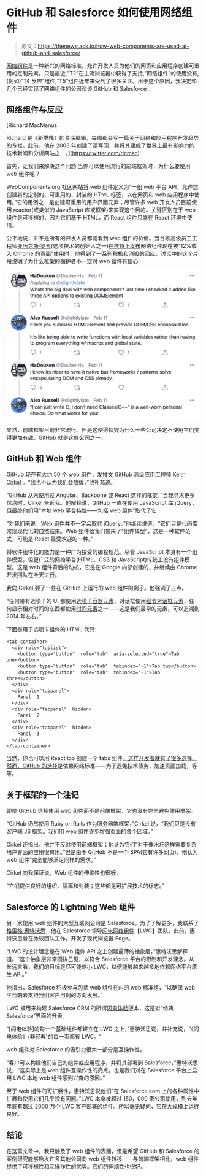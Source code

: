 # GitHub 和 Salesforce 如何使用网络组件

> 原文：<https://thenewstack.io/how-web-components-are-used-at-github-and-salesforce/>

[网络组件](https://developer.mozilla.org/en-US/docs/Web/Web_Components)是一种新兴的网络标准，允许开发人员为他们的网页和应用程序创建可重用的定制元素。只是最近,“T2”在主流浏览器中获得了支持,“网络组件”的使用没有,(例如)“T4 反应”组件,“T5”组件近年来受到了很多关注。出于这个原因，我决定和几个已经实现了网络组件的公司谈谈:GitHub 和 Salesforce。

## 网络组件与反应

 [Richard MacManus

Richard 是《新堆栈》的资深编辑，每周都会写一篇关于网络和应用程序开发趋势的专栏。此前，他在 2003 年创建了读写网，并将其建成了世界上最有影响力的技术新闻和分析网站之一。](https://twitter.com/ricmac) 

首先，让我们来解决这个问题:当你可以使用流行的前端框架时，为什么要使用 web 组件呢？

WebComponents.org 社区网站[将](https://www.webcomponents.org/introduction) web 组件定义为“一组 web 平台 API，允许您创建新的定制的、可重用的、封装的 HTML 标签，以在网页和 web 应用程序中使用。”它的用例之一是创建可重用的用户界面元素；尽管许多 web 开发人员目前使用 reactor(或类似的 JavaScript 库或框架)来实现这个目的。关键区别在于 web 组件是可移植的，因为它们基于 HTML，而 React 组件只能在 React 环境中使用。

公平地说，并不是所有的开发人员都能看到 web 组件的价值。当谷歌高级员工工程师[亚历克斯·罗素](https://www.linkedin.com/in/alexrussell/)(这项技术的创始人之一)[在推特上发布](https://twitter.com/slightlylate/status/1359579082871119873)网络组件现在被“12%载入 Chrome 的页面”使用时，他得到了一系列积极和消极的回应。讨论中的这个片段说明了为什么框架的拥护者不一定对 web 组件有信心:

[![](img/cac312185c724688e85915d56adf837b.png)](https://cdn.thenewstack.io/media/2021/02/5784a192-screen-shot-2021-02-20-at-9.23.52-am.png)

显然，前端框架目前非常流行。但是这使得探究为什么一些公司决定不使用它们变得更加有趣。GitHub 就是这些公司之一。

## GitHub 和 Web 组件

[GitHub](https://www.github.com) 现在有大约 50 个 web 组件，[发推文](https://twitter.com/Keithamus/status/1359614465763901441) GitHub 高级应用工程师 [Keith Cirkel](https://twitter.com/Keithamus) 。“我也不认为我们会放缓，”他补充道。

“GitHub 从未使用过 Angular、Backbone 或 React 这样的框架，”当我寻求更多信息时，Cirkel 告诉我。他解释说，GitHub 一直在使用 JavaScript 库 jQuery，但最终他们用“本地 web 平台特性——包括 web 组件”取代了它

“对我们来说，Web 组件并不一定会取代 jQuery，”他继续说道，“它们只是代码库常规现代化的自然结果。Web 组件给我们带来了“组件模型”，这是一种软件范式，可能是 React 最受欢迎的一种。”

将软件组件化的能力是一种广为接受的编程规范。尽管 JavaScript 本身有一个组件模型，但更广泛的网络平台(HTML、CSS 和 JavaScript)传统上没有组件模型。这是 web 组件背后的动机，它是在 Google 内部创建的，并继续由 Chrome 开发团队在今天进行。

我向 Cirkel 要了一些在 GitHub 上运行的 web 组件的例子。他强调了三点。

“任何带有选项卡的 UI 都使用[选项卡容器元素](https://github.com/github/tab-container-element)，对话框使用[细节对话框元素](https://github.com/github/details-dialog-element)，任何显示相对时间的东西都使用[时间元素](https://github.com/github/time-elements)之一——这是我们最早的元素，可以追溯到 2014 年左右。”

下面是用于选项卡组件的 HTML 代码:

```
<tab-container>
  <div role="tablist">
    <button type="button"  role="tab"  aria-selected="true">Tab one</button>
    <button type="button"  role="tab"  tabindex="-1">Tab two</button>
    <button type="button"  role="tab"  tabindex="-1">Tab three</button>
  </div>
  <div role="tabpanel">
    Panel  1
  </div>
  <div role="tabpanel"  hidden>
    Panel  2
  </div>
  <div role="tabpanel"  hidden>
    Panel  3
  </div>
</tab-container>

```

当然，你也可以用 React too 创建一个 tabs 组件[，这样开发者就有了很多选择。然而，GitHub 的选择](https://www.digitalocean.com/community/tutorials/react-tabs-component)是依赖网络标准——为了避免技术债务，加速页面加载，等等。

## 关于框架的一个注记

即使 GitHub 选择使用 web 组件而不是前端框架，它也没有完全避免使用[框架](https://thenewstack.io/case-against-web-frameworks/)。

“GitHub 仍然使用 Ruby on Rails 作为服务器端框架，”Cirkel 说，“我们只是没有客户端 JS 框架。我们用 web 组件逐步增强页面的各个区域。”

Cirkel 还指出，他并不反对使用前端框架；他认为它们“对于像水疗这样需要复杂用户界面的应用很有用。”但是由于 GitHub 不是一个 SPA(它有许多网页)，他认为 web 组件“完全能够满足同样的需求。”

Cirkel 向我保证说，Web 组件的伸缩性也很好。

“它们提供良好的组织、隔离和封装；这些都是可扩展技术的标志。”

## Salesforce 的 Lightning Web 组件

另一家使用 web 组件的大型互联网公司是 Salesforce。为了了解更多，我联系了[格雷格·惠特沃思](https://twitter.com/gregwhitworth)，他在 Salesforce 领导[闪电网络组件](https://developer.salesforce.com/docs/component-library/documentation/en/lwc)【LWC】团队。此前，惠特沃思曾在微软团队工作，开发了现代浏览器 Edge。

“LWC 的设计理念是在 Web 组件 API 之上创建最薄的抽象层，”惠特沃思解释道。“这个抽象层非常固执己见，以符合 Salesforce 平台的限制和开发理念。从长远来看，我们的目标是尽可能缩小 LWC，以便能够越来越多地依赖网络平台原生 API。”

他指出，Salesforce 积极参与包括 web 组件在内的 web 标准组，“以确保 web 平台朝着支持我们客户用例的方向发展。”

LWC 被用来构建 Salesforce CRM 的所谓[闪电体验](https://trailhead.salesforce.com/en/content/learn/v/modules/lex_migration_introduction/lex_migration_introduction_whatis)版本，这是对“经典 Salesforce”界面的升级。

“[闪电体验]的每一个基础组件都建立在 LWC 之上，”惠特沃思说，并补充说，“《闪电体验》(非经典)的每一页都有 LWC。"

web 组件对 Salesforce 的吸引力很大一部分是互操作性。

“客户可以构建他们自己的组件或应用程序，并将其部署到 Salesforce，”惠特沃思说，“这实际上是 web 组件互操作性的亮点，也是我们对在 Salesforce 平台上启用 LWC 本地 web 组件感到兴奋的原因。”

至于 web 组件的可扩展性，惠特沃思说他们“在 Salesforce.com 上的各种属性中扩展和使用它们几乎没有问题。”LWC 本身被超过 150，000 家公司使用，到去年年底有超过 2000 万个 LWC 客户部署的组件。所以毫无疑问，它在大规模上运行良好。

## 结论

在这篇文章中，我只触及了 web 组件的表面，但是希望 GitHub 和 Salesforce 的案例研究能够启发许多其他公司向 web 组件转移——与前端框架相比，web 组件提供了可移植性和互操作性的优势。它们的伸缩性也很好。

<svg xmlns:xlink="http://www.w3.org/1999/xlink" viewBox="0 0 68 31" version="1.1"><title>Group</title> <desc>Created with Sketch.</desc></svg>